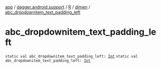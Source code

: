 [app](../../../index.md) / [dagger.android.support](../../index.md) / [R](../index.md) / [dimen](index.md) / [abc_dropdownitem_text_padding_left](./abc_dropdownitem_text_padding_left.md)

# abc_dropdownitem_text_padding_left

`static val abc_dropdownitem_text_padding_left: `[`Int`](https://kotlinlang.org/api/latest/jvm/stdlib/kotlin/-int/index.html)
`static val abc_dropdownitem_text_padding_left: `[`Int`](https://kotlinlang.org/api/latest/jvm/stdlib/kotlin/-int/index.html)